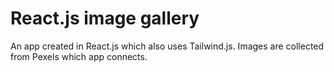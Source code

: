 # React.js image gallery

An app created in React.js which also uses Tailwind.js. Images are collected from Pexels which app connects.

